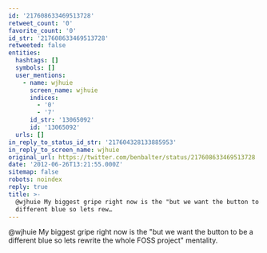 ```yaml
---
id: '217608633469513728'
retweet_count: '0'
favorite_count: '0'
id_str: '217608633469513728'
retweeted: false
entities:
  hashtags: []
  symbols: []
  user_mentions:
    - name: wjhuie
      screen_name: wjhuie
      indices:
        - '0'
        - '7'
      id_str: '13065092'
      id: '13065092'
  urls: []
in_reply_to_status_id_str: '217604328133885953'
in_reply_to_screen_name: wjhuie
original_url: https://twitter.com/benbalter/status/217608633469513728
date: '2012-06-26T13:21:55.000Z'
sitemap: false
robots: noindex
reply: true
title: >-
  @wjhuie My biggest gripe right now is the "but we want the button to be a
  different blue so lets rew…
---
```


@wjhuie My biggest gripe right now is the "but we want the button to be a different blue so lets rewrite the whole FOSS project" mentality.